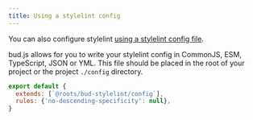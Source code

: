 ```yaml
---
title: Using a stylelint config
---
```


You can also configure stylelint [using a stylelint config file](https://stylelint.io/user-guide/configure).

bud.js allows for you to write your stylelint config in CommonJS, ESM, TypeScript, JSON or YML. This file should be placed in the root of your project or the project `./config` directory.

```js title=stylelint.config.js
export default {
  extends: [`@roots/bud-stylelint/config`],
  rules: {'no-descending-specificity': null},
}
```

